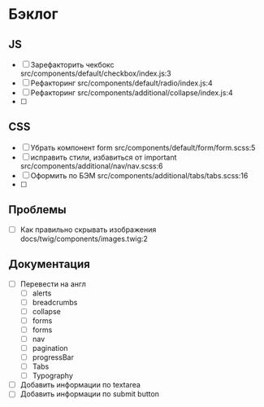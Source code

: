 # Бэклог
## JS
- [ ] Зарефакторить чекбокс src/components/default/checkbox/index.js:3
- [ ] Рефакторинг src/components/default/radio/index.js:4
- [ ] Рефакторинг src/components/additional/collapse/index.js:4
- [ ] 


## CSS
- [ ] Убрать компонент form src/components/default/form/form.scss:5
- [ ] исправить стили, избавиться от important src/components/additional/nav/nav.scss:6
- [ ] Оформить по БЭМ src/components/additional/tabs/tabs.scss:16
- [ ] 


## Проблемы
- [ ] Как правильно скрывать изображения docs/twig/components/images.twig:2


## Документация
- [ ] Перевести на англ 
    - [ ] alerts
    - [ ] breadcrumbs
    - [ ] collapse
    - [ ] forms
    - [ ] forms
    - [ ] nav
    - [ ] pagination
    - [ ] progressBar
    - [ ] Tabs
    - [ ] Typography
- [ ] Добавить информации по textarea
- [ ] Добавить информации по submit button 
